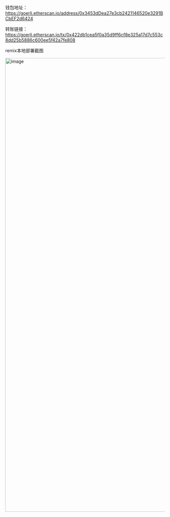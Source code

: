 钱包地址：https://goerli.etherscan.io/address/0x3453dDea27e3cb2421146520e3291BCbEF2d6424


转账链接：https://goerli.etherscan.io/tx/0x422db1cea5f0a35d9ff6cf8e325a17d7c553c8dd25b5886c600ee5f42a7fe808


remix本地部署截图

<img width="1431" alt="image" src="https://user-images.githubusercontent.com/8415242/223724558-2432df34-eab9-4da0-831a-c796dc673783.png">

